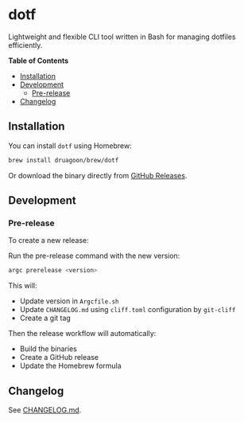 <!-- markdownlint-disable MD033 MD036 -->
<h1>dotf</h1>

Lightweight and flexible CLI tool written in Bash for managing dotfiles efficiently.

**Table of Contents**

- [Installation](#installation)
- [Development](#development)
  - [Pre-release](#pre-release)
- [Changelog](#changelog)

## Installation

You can install `dotf` using Homebrew:

```sh
brew install druagoon/brew/dotf
```

Or download the binary directly from [GitHub Releases](https://github.com/druagoon/dotf/releases).

## Development

### Pre-release

To create a new release:

Run the pre-release command with the new version:

```sh
argc prerelease <version>
```

This will:

- Update version in `Argcfile.sh`
- Update `CHANGELOG.md` using `cliff.toml` configuration by `git-cliff`
- Create a git tag

Then the release workflow will automatically:

- Build the binaries
- Create a GitHub release
- Update the Homebrew formula

## Changelog

See [CHANGELOG.md](./CHANGELOG.md).
